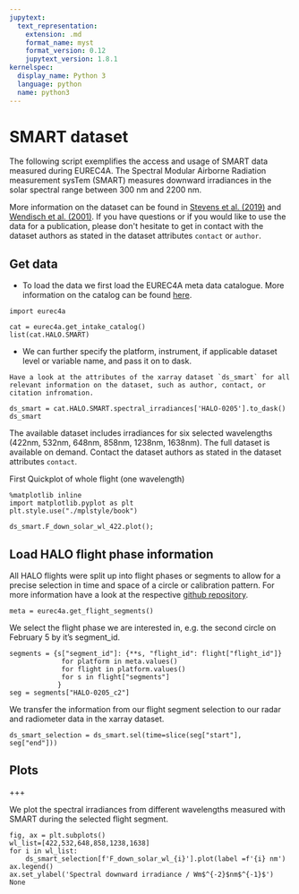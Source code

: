 ```yaml
---
jupytext:
  text_representation:
    extension: .md
    format_name: myst
    format_version: 0.12
    jupytext_version: 1.8.1
kernelspec:
  display_name: Python 3
  language: python
  name: python3
---
```


# SMART dataset

The following script exemplifies the access and usage of SMART data measured during EUREC4A. The Spectral Modular Airborne Radiation measurement sysTem (SMART) measures downward irradiances in the solar spectral range between 300 nm and 2200 nm.

More information on the dataset can be found in [Stevens et al. (2019)](https://doi.org/10.1175/BAMS-D-18-0198.1) and [Wendisch et al. (2001)](https://doi.org/10.1175/1520-0426(2001)018%3C1856:AASAWA%3E2.0.CO;2). If you have questions or if you would like to use the data for a publication, please don't hesitate to get in contact with the dataset authors as stated in the dataset attributes `contact` or `author`.

## Get data
* To load the data we first load the EUREC4A meta data catalogue. More information on the catalog can be found [here](https://github.com/eurec4a/eurec4a-intake#eurec4a-intake-catalogue).

```{code-cell} ipython3
import eurec4a
```

```{code-cell} ipython3
cat = eurec4a.get_intake_catalog()
list(cat.HALO.SMART)
```

* We can further specify the platform, instrument, if applicable dataset level or variable name, and pass it on to dask.

```{note}
Have a look at the attributes of the xarray dataset `ds_smart` for all relevant information on the dataset, such as author, contact, or citation infromation.
```

```{code-cell} ipython3
ds_smart = cat.HALO.SMART.spectral_irradiances['HALO-0205'].to_dask()
ds_smart
```

The available dataset includes irradiances for six selected wavelengths (422nm, 532nm, 648nm, 858nm, 1238nm, 1638nm). The full dataset is available on demand. Contact the dataset authors as stated in the dataset attributes `contact`.

First Quickplot of whole flight (one wavelength)

```{code-cell} ipython3
%matplotlib inline
import matplotlib.pyplot as plt
plt.style.use("./mplstyle/book")

ds_smart.F_down_solar_wl_422.plot();
```

## Load HALO flight phase information
All HALO flights were split up into flight phases or segments to allow for a precise selection in time and space of a circle or calibration pattern. For more information have a look at the respective [github repository](https://github.com/eurec4a/halo-flight-phase-separation).

```{code-cell} ipython3
meta = eurec4a.get_flight_segments()
```

We select the flight phase we are interested in, e.g. the second circle on February 5 by it’s segment_id.

```{code-cell} ipython3
segments = {s["segment_id"]: {**s, "flight_id": flight["flight_id"]}
             for platform in meta.values()
             for flight in platform.values()
             for s in flight["segments"]
            }
seg = segments["HALO-0205_c2"]
```

We transfer the information from our flight segment selection to our radar and radiometer data in the xarray dataset.

```{code-cell} ipython3
ds_smart_selection = ds_smart.sel(time=slice(seg["start"], seg["end"]))
```

## Plots

+++

We plot the spectral irradiances from different wavelengths measured with SMART during the selected flight segment.

```{code-cell} ipython3
fig, ax = plt.subplots()
wl_list=[422,532,648,858,1238,1638]
for i in wl_list:
    ds_smart_selection[f'F_down_solar_wl_{i}'].plot(label =f'{i} nm')
ax.legend()
ax.set_ylabel('Spectral downward irradiance / Wm$^{-2}$nm$^{-1}$')
None
```
